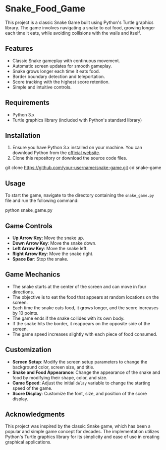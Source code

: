 # Snake_Food_Game

This project is a classic Snake Game built using Python's Turtle graphics library. The game involves navigating a snake to eat food, growing longer each time it eats, while avoiding collisions with the walls and itself.

## Features

- Classic Snake gameplay with continuous movement.
- Automatic screen updates for smooth gameplay.
- Snake grows longer each time it eats food.
- Border boundary detection and teleportation.
- Score tracking with the highest score retention.
- Simple and intuitive controls.

## Requirements

- Python 3.x
- Turtle graphics library (included with Python's standard library)

## Installation

1. Ensure you have Python 3.x installed on your machine. You can download Python from the [official website](https://www.python.org/downloads/).
2. Clone this repository or download the source code files.

git clone https://github.com/your-username/snake-game.git
cd snake-game

## Usage

To start the game, navigate to the directory containing the `snake_game.py` file and run the following command:

python snake_game.py

## Game Controls

- **Up Arrow Key**: Move the snake up.
- **Down Arrow Key**: Move the snake down.
- **Left Arrow Key**: Move the snake left.
- **Right Arrow Key**: Move the snake right.
- **Space Bar**: Stop the snake.

## Game Mechanics

- The snake starts at the center of the screen and can move in four directions.
- The objective is to eat the food that appears at random locations on the screen.
- Each time the snake eats food, it grows longer, and the score increases by 10 points.
- The game ends if the snake collides with its own body.
- If the snake hits the border, it reappears on the opposite side of the screen.
- The game speed increases slightly with each piece of food consumed.

## Customization

- **Screen Setup**: Modify the screen setup parameters to change the background color, screen size, and title.
- **Snake and Food Appearance**: Change the appearance of the snake and food by modifying their shape, color, and size.
- **Game Speed**: Adjust the initial `delay` variable to change the starting speed of the game.
- **Score Display**: Customize the font, size, and position of the score display.

## Acknowledgments

This project was inspired by the classic Snake game, which has been a popular and simple game concept for decades. The implementation utilizes Python's Turtle graphics library for its simplicity and ease of use in creating graphical applications.
